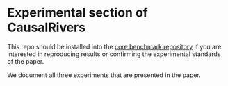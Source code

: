 

# Experimental section of CausalRivers


This repo should be installed into the [core benchmark repository](https://github.com/CausalRivers/experiments/) if you are interested in reproducing results or confirming the experimental standards of the paper.

We document all three experiments that are presented in the paper.
